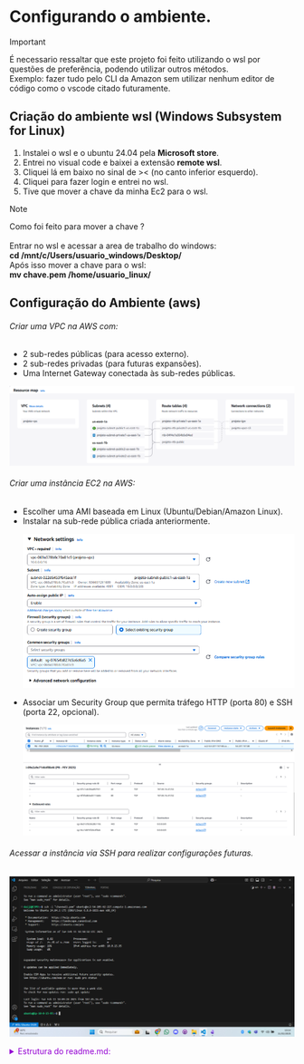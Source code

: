 # Configurando o ambiente.
> [!IMPORTANT]
> É necessario ressaltar que este projeto foi feito utilizando o wsl por questões de preferência, podendo utilizar outros métodos.<br>Exemplo: fazer tudo pelo CLI da Amazon sem utilizar nenhum editor de código como o vscode citado futuramente.
## Criação do ambiente wsl (Windows Subsystem for Linux)
1) Instalei o wsl e o ubuntu 24.04 pela **Microsoft store**.
2) Entrei no visual code e baixei a extensão **remote wsl**.
3) Cliquei lá em baixo no sinal de >< (no canto inferior esquerdo).
4) Cliquei para fazer login e entrei no wsl.
5) Tive que mover a chave da minha Ec2 para o wsl.

> [!NOTE]
> Como foi feito para mover a chave ?<br><br>Entrar no wsl e acessar a area de trabalho do windows:<br>**cd /mnt/c/Users/usuario_windows/Desktop/**<br>Após isso mover a chave para o wsl:<br>**mv chave.pem /home/usuario_linux/**

## Configuração do Ambiente (aws)

<div>
<h6> Criar uma VPC na AWS com:</h6>
<ul>
<li> 2 sub-redes públicas (para
acesso externo).</li>
<li> 2 sub-redes privadas (para
futuras expansões).</li>
<li>Uma Internet Gateway conectada
às sub-redes públicas.</li>
</ul>
</div>

![criação_vpc](1.png)

<h6>Criar uma instância EC2 na AWS:</h6>

<div>
<ul>
<li> Escolher uma AMI baseada em
Linux (Ubuntu/Debian/Amazon
Linux).</li>
<li>Instalar na sub-rede pública
criada anteriormente.</li>

![criação_ec2_intalarsubrede](2.1.png)
<li> Associar um Security Group que
permita tráfego HTTP (porta 80) e
SSH (porta 22, opcional).</li>

![criação_ec2_sg](2.2.png)
</ul>
</div>
<h6>Acessar a instância via SSH para
realizar configurações futuras.</h6>

![criação_ec2_acessarec2](2.3.png)
</div>

<details align="left">
    <summary style="color: #9400D3;">Estrutura do readme.md:</summary>

```
# Configurando o ambiente.
> [!IMPORTANT]
> É necessario ressaltar que este projeto foi feito utilizando o wsl por questões de preferência, podendo utilizar outros métodos.<br>Exemplo: fazer tudo pelo CLI da Amazon sem utilizar nenhum editor de código como o vscode citado futuramente.
## Criação do ambiente wsl (Windows Subsystem for Linux)
1) Instalei o wsl e o ubuntu 24.04 pela **Microsoft store**.
2) Entrei no visual code e baixei a extensão **remote wsl**.
3) Cliquei lá em baixo no sinal de >< (no canto inferior esquerdo).
4) Cliquei para fazer login e entrei no wsl.
5) Tive que mover a chave da minha Ec2 para o wsl.

> [!NOTE]
> Como foi feito para mover a chave ?<br><br>Entrar no wsl e acessar a area de trabalho do windows:<br>**cd /mnt/c/Users/usuario_windows/Desktop/**<br>Após isso mover a chave para o wsl:<br>**mv chavew.pem /home/usuario_linux/**

## Configuração do Ambiente (aws)

<div>
<h6> Criar uma VPC na AWS com:</h6>
<ul>
<li> 2 sub-redes públicas (para
acesso externo).</li>
<li> 2 sub-redes privadas (para
futuras expansões).</li>
<li>Uma Internet Gateway conectada
às sub-redes públicas.</li>
</ul>
</div>

![criação_vpc](1.png)

<h6>Criar uma instância EC2 na AWS:</h6>

<div>
<ul>
<li> Escolher uma AMI baseada em
Linux (Ubuntu/Debian/Amazon
Linux).</li>
<li>Instalar na sub-rede pública
criada anteriormente.</li>

![criação_ec2_intalarsubrede](2.1.png)
<li> Associar um Security Group que
permita tráfego HTTP (porta 80) e
SSH (porta 22, opcional).</li>

![criação_ec2_sg](2.2.png)
</ul>
</div>
<h6>Acessar a instância via SSH para
realizar configurações futuras.</h6>

![criação_ec2_acessarec2](2.3.png)
</div>
```

</details>
